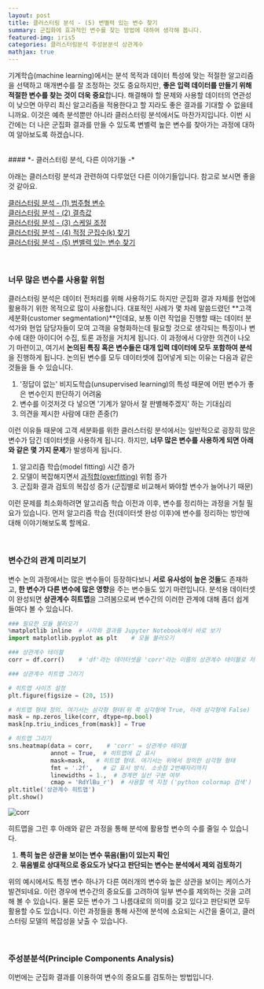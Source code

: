 ```yaml
---
layout: post
title: 클러스터링 분석 - (5) 변별력 있는 변수 찾기
summary: 군집화에 효과적인 변수를 찾는 방법에 대하여 생각해 봅니다.
featured-img: iris5
categories: 클러스터링분석 주성분분석 상관계수
mathjax: true
---
```


기계학습(machine learning)에서는 분석 목적과 데이터 특성에 맞는 적절한 알고리즘을 선택하고 매개변수를 잘 조정하는 것도 중요하지만, **좋은 입력 데이터를 만들기 위해 적절한 변수를 찾는 것이 더욱 중요**합니다. 해결해야 할 문제와 사용할 데이터의 연관성이 낮으면 아무리 최신 알고리즘을 적용한다고 할 지라도 좋은 결과를 기대할 수 없을테니까요. 이것은 예측 분석뿐만 아니라 클러스터링 분석에서도 마찬가지입니다. 이번 시간에는 더 나은 군집화 결과를 만들 수 있도록 변별력 높은 변수를 찾아가는 과정에 대하여 알아보도록 하겠습니다.


<br>
#### *- 클러스터링 분석, 다른 이야기들 -*

아래는 클러스터링 분석과 관련하여 다루었던 다른 이야기들입니다. 참고로 보시면 좋을 것 같아요.

[1]:https://hweejin-lim.github.io/%ED%81%B4%EB%9F%AC%EC%8A%A4%ED%84%B0%EB%A7%81-%EB%B6%84%EC%84%9D-(1)-%EB%B2%94%EC%A3%BC%ED%98%95-%EB%B3%80%EC%88%98/
[2]:https://hweejin-lim.github.io/%ED%81%B4%EB%9F%AC%EC%8A%A4%ED%84%B0%EB%A7%81-%EB%B6%84%EC%84%9D-(2)-%EA%B2%B0%EC%B8%A1%EA%B0%92/
[3]:https://hweejin-lim.github.io/%ED%81%B4%EB%9F%AC%EC%8A%A4%ED%84%B0%EB%A7%81-%EB%B6%84%EC%84%9D-(3)-%EC%8A%A4%EC%BC%80%EC%9D%BC-%EC%A1%B0%EC%A0%95/
[4]:https://hweejin-lim.github.io/%ED%81%B4%EB%9F%AC%EC%8A%A4%ED%84%B0%EB%A7%81-%EB%B6%84%EC%84%9D-(4)-%EC%A0%81%EC%A0%95-%EA%B5%B0%EC%A7%91%EC%88%98(k)-%EC%B0%BE%EA%B8%B0/
[5]:hhtps:
[클러스터링 분석 - (1) 범주형 변수][1]  
[클러스터링 분석 - (2) 결측값][2]  
[클러스터링 분석 - (3) 스케일 조정][3]  
[클러스터링 분석 - (4) 적정 군집수(k) 찾기][4]    
[클러스터링 분석 - (5) 변별력 있는 변수 찾기][5]    

<br>

### 너무 많은 변수를 사용할 위험

클러스터링 분석은 데이터 전처리를 위해 사용하기도 하지만 군집화 결과 자체를 현업에 활용하기 위한 목적으로 많이 사용합니다. 대표적인 사례가 몇 차례 말씀드렸던 **고객 세분화(customer segmentation)**인데요, 보통 이런 작업을 진행할 때는 데이터 분석가와 현업 담당자들이 모여 고객을 유형화하는데 필요할 것으로 생각되는 특징이나 변수에 대한 아이디어 수집, 토론 과정을 거치게 됩니다. 이 과정에서 다양한 의견이 나오기 마련이고, 여기서 **논의된 특징 혹은 변수들은 대개 입력 데이터에 모두 포함하여 분석**을 진행하게 됩니다. 논의된 변수를 모두 데이터셋에 집어넣게 되는 이유는 다음과 같은 것들을 들 수 있습니다.     

1. '정답이 없는' 비지도학습(unsupervised learning)의 특성 때문에 어떤 변수가 좋은 변수인지 판단하기 어려움     
2. 변수를 이것저것 다 넣으면 '기계가 알아서 잘 판별해주겠지' 하는 기대심리     
3. 의견을 제시한 사람에 대한 존중(?)     

이런 이유들 때문에 고객 세분화를 위한 클러스터링 분석에서는 일반적으로 굉장히 많은 변수가 담긴 데이터셋을 사용하게 됩니다. 하지만, **너무 많은 변수를 사용하게 되면 아래와 같은 몇 가지 문제**가 발생하게 됩니다.     

1. 알고리즘 학습(model fitting) 시간 증가
2. 모델이 복잡해지면서 [과적합(overfitting)]('https://ko.wikipedia.org/wiki/%EA%B3%BC%EC%A0%81%ED%95%A9') 위험 증가
3. 군집화 결과 검토의 복잡성 증가 (군집별로 비교해서 봐야할 변수가 늘어나기 때문)

이런 문제를 최소화하려면 알고리즘 학습 이전과 이후, 변수를 정리하는 과정을 거칠 필요가 있습니다. 먼저 알고리즘 학습 전(데이터셋 완성 이후)에 변수를 정리하는 방안에 대해 이야기해보도록 할께요.    


<br> 

### 변수간의 관계 미리보기

변수 논의 과정에서는 많은 변수들이 등장하다보니 **서로 유사성이 높은 것들**도 존재하고, **한 변수가 다른 변수에 많은 영향**을 주는 변수들도 있기 마련입니다. 분석용 데이터셋이 완성되면 **상관계수 히트맵**을 그려봄으로써 변수간의 이러한 관계에 대해 좀더 쉽게 들여다 볼 수 있습니다.     

```python
### 필요한 모듈 불러오기
%matplotlib inline	# 시각화 결과를 Jupyter Notebook에서 바로 보기
import matplotlib.pyplot as plt    # 모듈 불러오기

### 상관계수 테이블
corr = df.corr()    # 'df'라는 데이터셋을 'corr'라는 이름의 상관계수 테이블로 저장 

### 상관계수 히트맵 그리기

# 히트맵 사이즈 설정
plt.figure(figsize = (20, 15))	

# 히트맵 형태 정의. 여기서는 삼각형 형태(위 쪽 삼각형에 True, 아래 삼각형에 False)
mask = np.zeros_like(corr, dtype=np.bool) 
mask[np.triu_indices_from(mask)] = True

# 히트맵 그리기
sns.heatmap(data = corr,    # 'corr' = 상관계수 테이블
            annot = True,  # 히트맵에 값 표시
            mask=mask,   # 히트맵 형태. 여기서는 위에서 정의한 삼각형 형태
            fmt = '.2f',   # 값 표시 방식. 소숫점 2번째자리까지 
            linewidths = 1.,  # 경계면 실선 구분 여부
            cmap = 'RdYlBu_r')  # 사용할 색 지정 ('python colormap 검색')
plt.title('상관계수 히트맵')
plt.show()
```
![corr](https://drive.google.com/uc?id=1ILBGTeM8XPRYx5K3WK8Oa9JcjSTnfAzF)    

히트맵을 그린 후 아래와 같은 과정을 통해 분석에 활용할 변수의 수를 줄일 수 있습니다.     

1. **특히 높은 상관을 보이는 변수 묶음(들)이 있는지 확인**    
2. **묶음별로 상대적으로 중요도가 낮다고 판단되는 변수는 분석에서 제외 검토하기**    

위의 예시에서도 특정 변수 하나가 다른 여러개의 변수와 높은 상관을 보이는 케이스가 발견되네요. 이런 경우에 변수간의 중요도를 고려하여 일부 변수를 제외하는 것을 고려해 볼 수 있습니다. 물론 모든 변수가 그 나름대로의 의미를 갖고 있다고 판단되면 모두 활용할 수도 있습니다. 이런 과정들을 통해 사전에 분석에 소요되는 시간을 줄이고, 클러스터링 모델의 복잡성을 낮출 수 있습니다.     

<br>


### 주성분분석(Principle Components Analysis)

이번에는 군집화 결과를 이용하여 변수의 중요도를 검토하는 방법입니다.   







<br>























